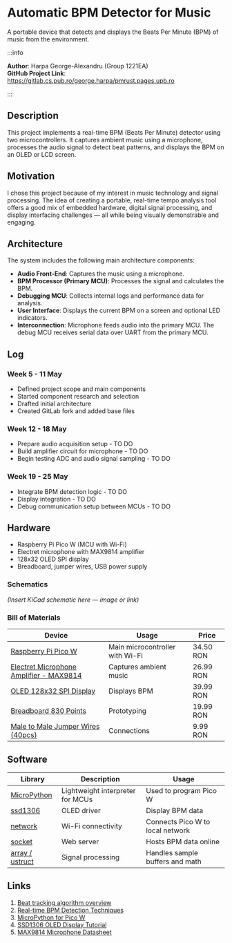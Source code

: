# Automatic BPM Detector for Music  
A portable device that detects and displays the Beats Per Minute (BPM) of music from the environment.

:::info 

**Author**: Harpa George-Alexandru (Group 1221EA)  
**GitHub Project Link**: https://gitlab.cs.pub.ro/george.harpa/pmrust.pages.upb.ro

:::

## Description

This project implements a real-time BPM (Beats Per Minute) detector using two microcontrollers. It captures ambient music using a microphone, processes the audio signal to detect beat patterns, and displays the BPM on an OLED or LCD screen.

## Motivation

I chose this project because of my interest in music technology and signal processing. The idea of creating a portable, real-time tempo analysis tool offers a good mix of embedded hardware, digital signal processing, and display interfacing challenges — all while being visually demonstrable and engaging.

## Architecture 

The system includes the following main architecture components:

- **Audio Front-End**: Captures the music using a microphone.
- **BPM Processor (Primary MCU)**: Processes the signal and calculates the BPM.
- **Debugging MCU**: Collects internal logs and performance data for analysis.
- **User Interface**: Displays the current BPM on a screen and optional LED indicators.
- **Interconnection**: Microphone feeds audio into the primary MCU. The debug MCU receives serial data over UART from the primary MCU.


## Log

### Week 5 - 11 May  
- Defined project scope and main components  
- Started component research and selection  
- Drafted initial architecture  
- Created GitLab fork and added base files

### Week 12 - 18 May  
- Prepare audio acquisition setup  - TO DO
- Build amplifier circuit for microphone - TO DO
- Begin testing ADC and audio signal sampling  - TO DO

### Week 19 - 25 May  
- Integrate BPM detection logic  - TO DO
- Display integration  - TO DO
- Debug communication setup between MCUs  - TO DO

## Hardware

- Raspberry Pi Pico W (MCU with Wi-Fi)  
- Electret microphone with MAX9814 amplifier  
- 128x32 OLED SPI display  
- Breadboard, jumper wires, USB power supply

### Schematics

*(Insert KiCad schematic here — image or link)*

### Bill of Materials

| Device | Usage | Price |
|--------|-------|-------|
| [Raspberry Pi Pico W](https://www.optimusdigital.ro/en/raspberry-pi-boards/12394-raspberry-pi-pico-w.html) | Main microcontroller with Wi-Fi | 34.50 RON |
| [Electret Microphone Amplifier - MAX9814](https://www.optimusdigital.ro/en/others/1194-electret-microphone-amplifier-max9814-with-auto-gain-control.html) | Captures ambient music | 26.99 RON |
| [OLED 128x32 SPI Display](https://www.optimusdigital.ro/en/lcds/8660-modul-display-monocrom-128x32-oled-spi-adafruit.html) | Displays BPM | 39.99 RON |
| [Breadboard 830 Points](https://www.optimusdigital.ro/en/breadboards/8-breadboard-hq-830-points.html) | Prototyping | 19.99 RON |
| [Male to Male Jumper Wires (40pcs)](https://www.optimusdigital.ro/en/wires-with-connectors/12475-male-to-male-jumper-wires-40-pin-40cm.html) | Connections | 9.99 RON |

## Software

| Library | Description | Usage |
|---------|-------------|-------|
| [MicroPython](https://micropython.org/) | Lightweight interpreter for MCUs | Used to program Pico W |
| [ssd1306](https://github.com/micropython/micropython/blob/master/drivers/display/ssd1306.py) | OLED driver | Display BPM data |
| [network](https://docs.micropython.org/en/latest/library/network.html) | Wi-Fi connectivity | Connects Pico W to local network |
| [socket](https://docs.micropython.org/en/latest/library/socket.html) | Web server | Hosts BPM data online |
| [array / ustruct](https://docs.micropython.org/en/latest/library/ustruct.html) | Signal processing | Handles sample buffers and math |

## Links

1. [Beat tracking algorithm overview](https://www.ee.columbia.edu/~dpwe/papers/Ellis07-beattrack.pdf)  
2. [Real-time BPM Detection Techniques](https://www.researchgate.net/publication/345912338_Real-Time_BPM_Detection_in_Music)  
3. [MicroPython for Pico W](https://www.raspberrypi.com/news/micropython-on-raspberry-pi-pico-w/)  
4. [SSD1306 OLED Display Tutorial](https://learn.adafruit.com/monochrome-oled-breakouts/python-usage)  
5. [MAX9814 Microphone Datasheet](https://datasheets.maximintegrated.com/en/ds/MAX9814.pdf)

